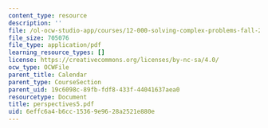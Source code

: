 ```yaml
---
content_type: resource
description: ''
file: /ol-ocw-studio-app/courses/12-000-solving-complex-problems-fall-2003/6effc6a4b6cc15369e9628a2521e880e_perspectives5.pdf
file_size: 705076
file_type: application/pdf
learning_resource_types: []
license: https://creativecommons.org/licenses/by-nc-sa/4.0/
ocw_type: OCWFile
parent_title: Calendar
parent_type: CourseSection
parent_uid: 19c6098c-89fb-fdf8-433f-44041637aea0
resourcetype: Document
title: perspectives5.pdf
uid: 6effc6a4-b6cc-1536-9e96-28a2521e880e
---
```

